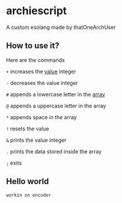# archiescript
A custom esolang made by thatOneArchUser

## How to use it?
Here are the commands

`+` increases the [value](https://github.com/thatOneArchUser/archiescript/blob/main/archiescript.py#L8) integer

`-` decreases the value integer

`#` appends a lowercase letter in the [array](https://github.com/thatOneArchUser/archiescript/blob/main/archiescript.py#L14)

`@` appends a uppercase letter in the array

`*` appends space in the array

`!` resets the value

`&` prints the value integer

`.` prints the data stored inside the array

`;` exits

## Hello world
`workin on encoder`
